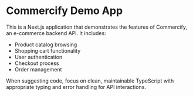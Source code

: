 <!-- Use this file to provide workspace-specific custom instructions to Copilot. For more details, visit https://code.visualstudio.com/docs/copilot/copilot-customization#_use-a-githubcopilotinstructionsmd-file -->

# Commercify Demo App

This is a Next.js application that demonstrates the features of Commercify, an e-commerce backend API. It includes:

- Product catalog browsing
- Shopping cart functionality
- User authentication
- Checkout process
- Order management

When suggesting code, focus on clean, maintainable TypeScript with appropriate typing and error handling for API interactions.